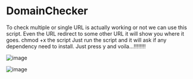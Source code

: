 # DomainChecker
To check multiple or single URL is actually working or not we can use this script.
Even the URL redirect to some other URL it will show you where it goes.
chmod +x the script
Just run the script and it will ask if any dependency need to install. Just press y and voila...!!!!!!!!


![image](https://github.com/SecurityBong/DomainChecker/assets/52169190/afe470a7-32ba-4a29-a262-2982fef59828)

![image](https://github.com/SecurityBong/DomainChecker/assets/52169190/8ccd9d49-8431-4cdb-9bc1-b8f69ba681e5)

